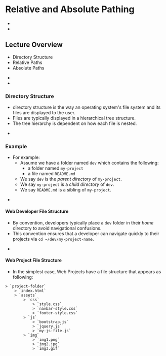 # Relative and Absolute Pathing








-
-
## Lecture Overview
* Directory Structure
* Relative Paths
* Absolute Paths












-
-
### Directory Structure
* directory structure is the way an operating system's file system and its files are displayed to the user.
* Files are typically displayed in a hierarchical tree structure. 
* The tree hierarchy is dependent on how each file is nested.


-
### Example
* For example:
    * Assume we have a folder named `dev` which contains the following:
        * a folder named `my-project`
        * a file named `README.md`
    * We say `dev` is the _parent directory_ of `my-project`.
    * We say `my-project` is a _child directory_ of `dev`.
    * We say `README.md` is a sibling of `my-project`.

-
#### Web Developer File Structure
* By convention, developers typically place a `dev` folder in their _home_ directory to avoid navigational confusions.
* This convention ensures that a developer can navigate quickly to their projects via `cd ~/dev/my-project-name`.


-
#### Web Project File Structure
* In the simplest case, Web Projects have a file structure that appears as following:

```
> `project-folder`
    > `index.html`
    > `assets`
        > `css`
            > `style.css`
            > `navbar-style.css`
            > `footer-style.css`
        > `js`
            > `bootstrap.js`
            > `jquery.js`
            > `my-js-file.js`
        > `img`
            > `img1.png`
            > `img2.jpg`
            > `img3.gif`
```            

